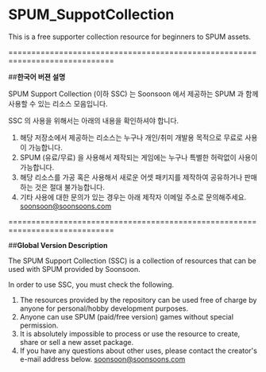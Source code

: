 # SPUM_SuppotCollection
This is a free supporter collection resource for beginners to SPUM assets.

=============================================================================

##**한국어 버젼 설명**

SPUM Support Collection (이하 SSC) 는 Soonsoon 에서 제공하는 SPUM 과 함께 사용할 수 있는 리소스 모음입니다.

SSC 의 사용을 위해서는 아래의 내용을 확인하셔야 합니다.
1. 해당 저장소에서 제공하는 리소스는 누구나 개인/취미 개발용 목적으로 무료로 사용이 가능합니다.
2. SPUM (유료/무료) 을 사용해서 제작되는 게임에는 누구나 특별한 허락없이 사용이 가능합니다.
3. 해당 리소스를 가공 혹은 사용해서 새로운 어셋 패키지를 제작하여 공유하거나 판매하는 것은 절대 불가능합니다.
4. 기타 사용에 대한 문의가 있는 경우는 아래 제작자 이메일 주소로 문의해주세요. soonsoon@soonsoons.com

=============================================================================

##**Global Version Description**

The SPUM Support Collection (SSC) is a collection of resources that can be used with SPUM provided by Soonsoon.

In order to use SSC, you must check the following.
1. The resources provided by the repository can be used free of charge by anyone for personal/hobby development purposes.
2. Anyone can use SPUM (paid/free version) games without special permission.
3. It is absolutely impossible to process or use the resource to create, share or sell a new asset package.
4. If you have any questions about other uses, please contact the creator's e-mail address below. soonsoon@soonsoons.com
